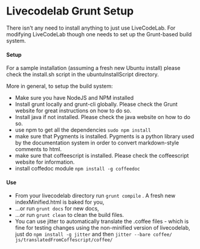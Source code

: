 Livecodelab Grunt Setup
=====================

There isn't any need to install anything to just use LiveCodeLab.
For modifying LiveCodeLab though one needs to set up the
Grunt-based build system.

#### Setup ####

For a sample installation (assuming a fresh new Ubuntu install) please
check the install.sh script in the ubuntuInstallScript directory.

More in general, to setup the build system:

 * Make sure you have NodeJS and NPM installed
 * Install grunt locally and grunt-cli globally. Please check the Grunt
   website for great instructions on how to do so.
 * Install java if not installed. Please check the java website on
   how to do so.
 * use npm to get all the dependencies ```sudo npm install```
 * make sure that Pygments is installed. Pygments is a python
   library used by the documentation system in order to
   convert markdown-style comments to html.
 * make sure that coffeescript is installed. Please check the
   coffeescript website for information.
 * install coffedoc module ```npm install -g coffeedoc```

#### Use ####

 * From your livecodelab directory run ```grunt compile``` . A fresh new indexMinified.html is baked for you,
 * ...or run ```grunt docs``` for new docs,
 * ...or run ```grunt clean``` to clean the build files.
 * You can use jitter to automatically translate the .coffee files - which is fine for testing changes using the non-minified version of livecodelab, just do ```npm install -g jitter``` and then ```jitter --bare coffee/ js/translatedFromCoffescript/coffee/```
